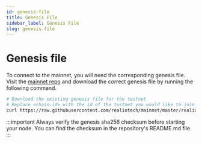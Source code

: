```yaml
---
id: genesis-file
title: Genesis File
sidebar_label: Genesis File
slug: genesis-file
---
```


# Genesis file

To connect to the mainnet, you will need the corresponding genesis file. Visit the [mainnet repo](https://github.com/realiotech/mainnet) and download the correct genesis file by running the following command.

```bash
# Download the existing genesis file for the testnet
# Replace <chain-id> with the id of the testnet you would like to join
curl https://raw.githubusercontent.com/realiotech/mainnet/master/realionetwork_3301-1/genesis.json > $HOME/.realio-network/config/genesis.json
```

:::important
Always verify the genesis sha256 checksum before starting your node. You can find the checksum in the repository's README.md file.
:::

